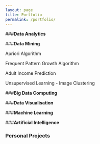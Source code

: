 ```yaml
---
layout: page
title: Portfolio
permalink: /portfolio/
---
```


###__Data Analytics__

###__Data Mining__

Apriori Algorithm

Frequent Pattern Growth Algorithm

Adult Income Prediction

Unsupervised Learning - Image Clustering

###__Big Data Computing__

###__Data Visualisation__

###__Machine Learning__

###__Artificial Intelligence__

### __Personal Projects__

